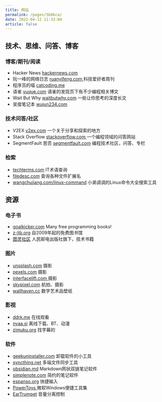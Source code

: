 ```yaml
---
title: 网站
permalink: /pages/5b66ca/
date: 2022-04-12 11:33:04
article: false
---
```


## 技术、思维、问答、博客
### 博客/期刊/阅读

- Hacker News [hackernews.com ](https://news.ycombinator.com/)
- 阮一峰的网络日志 [ruanyifeng.com ](http://www.ruanyifeng.com/blog/) 科技爱好者周刊
- 程序员的喵 [catcoding.me](https://catcoding.me/)
- 语雀 [yuque.com](https://www.yuque.com/explore/headlines) 语雀的发现页下有不少编程相关博文
- Wait But Why [waitbutwhy.com](https://waitbutwhy.com/) 一些让你思考的深度长文
- 吴俊笔记本 [wujun234.com](https://wujun234.com/)

### 技术问答/社区
- V2EX [v2ex.com](https://www.v2ex.com/) 一个关于分享和探索的地方
- Stack Overflow [stackoverflow.com ](https://stackoverflow.com/) 一个编程领域的问答网站
- SegmentFault 思否 [segmentfault.com](https://segmentfault.com/) 编程技术社区，问答、专栏

### 检索

- [techterms.com](https://techterms.com/) IT术语查询
- [filedesc.com](https://www.filedesc.com/) 查询各种文件扩展名
- [wangchujiang.com/linux-command](https://wangchujiang.com/linux-command/) 小弟调调的Linux命令大全搜索工具



## 资源

### 电子书

- [goalkicker.com](https://goalkicker.com/) Many free programming books!
- [z-lib.org](https://z-lib.org) 自2009年起的免费图书馆
- [图灵社区](https://www.ituring.com.cn/) 人民邮电出版社旗下，技术书籍

### 图片

- [unsplash.com](https://unsplash.com/) 摄影
- [pexels.com](https://www.pexels.com/) 摄影
- [interfacelift.com ](https://interfacelift.com/)摄影
- [skypixel.com](https://www.skypixel.com/) 航拍、摄影
- [wallhaven.cc](https://wallhaven.cc/) 数字艺术品壁纸

### 影视

- [ddrk.me](https://ddrk.me/) 在线观看
- [nyaa.si](https://nyaa.si/) 离线下载、BT、动漫
- [zimuku.org](http://zimuku.org/) 找字幕的

### 软件

- [geekuninstaller.com](https://geekuninstaller.com/) 卸载软件的小工具
- [syncthing.net](https://syncthing.net/) 多端文件同步工具
- [obsidian.md](https://obsidian.md/) Markdown网状双链笔记软件
- [simplenote.com](https://simplenote.com/) 简约的笔记软件
- [espanso.org](https://espanso.org/) 快捷输入
- [PowerToys ](https://github.com/microsoft/PowerToys) 微软Windows便捷工具集
- [EarTrumpet](https://eartrumpet.app/) 音量分离控制

